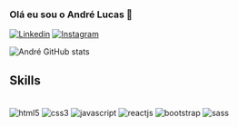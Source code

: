 ### Olá eu sou o André Lucas 👋

[![Linkedin](https://img.shields.io/badge/LinkedIn-0077B5?style=for-the-badge&logo=linkedin&logoColor=white)](https://www.linkedin.com/in/andrélucasr97/)
[![Instagram](	https://img.shields.io/badge/Instagram-E4405F?style=for-the-badge&logo=instagram&logoColor=white)](https://www.instagram.com/andrelucasr97/)

![André GitHub stats](https://github-readme-stats.vercel.app/api?username=andrelucasr97&show_icons=true&theme=tokyonight)

## Skills 

<div style="display: inline_block"></br>
<img align="center"  alt="html5" src="https://img.shields.io/badge/HTML5-E34F26?style=for-the-badge&logo=html5&logoColor=white"/>
<img align="center"  alt="css3" src="https://img.shields.io/badge/CSS3-1572B6?style=for-the-badge&logo=css3&logoColor=white"/>
<img align="center"  alt="javascript" src="https://img.shields.io/badge/JavaScript-F7DF1E?style=for-the-badge&logo=javascript&logoColor=black"/>
<img align="center"  alt="reactjs" src="https://img.shields.io/badge/React-20232A?style=for-the-badge&logo=react&logoColor=61DAFB"/>
<img align="center"  alt="bootstrap" src="https://img.shields.io/badge/Bootstrap-563D7C?style=for-the-badge&logo=bootstrap&logoColor=white"/>
<img align="center"  alt="sass" src="https://img.shields.io/badge/Sass-CC6699?style=for-the-badge&logo=sass&logoColor=white"/>
</div></br>




